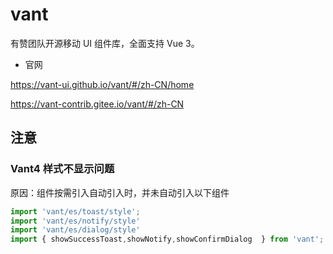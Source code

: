 # vant 

有赞团队开源移动 UI 组件库，全面支持 Vue 3。

- 官网

https://vant-ui.github.io/vant/#/zh-CN/home

https://vant-contrib.gitee.io/vant/#/zh-CN

## 注意

### Vant4 样式不显示问题

原因：组件按需引入自动引入时，并未自动引入以下组件

```js
import 'vant/es/toast/style';
import 'vant/es/notify/style' 
import 'vant/es/dialog/style'
import { showSuccessToast,showNotify,showConfirmDialog  } from 'vant';
```